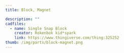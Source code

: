 ```yaml
---
title: Block, Magnet

description: ""
cadfiles:
  - name: Single Snap Block
    creator: Rokenbok kid*spark
    link: https://www.thingiverse.com/thing:325252
thumb: /img/parts/block-magnet.png
---
```



